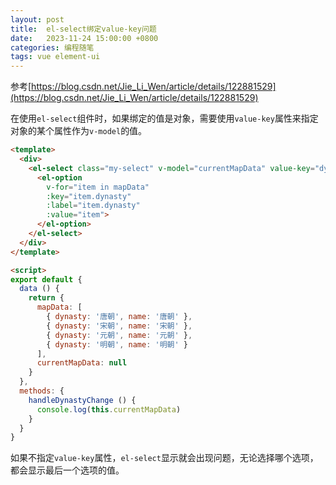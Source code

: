 ```yaml
---
layout: post
title:  el-select绑定value-key问题
date:   2023-11-24 15:00:00 +0800
categories: 编程随笔
tags: vue element-ui
---
```


参考[https://blog.csdn.net/Jie_Li_Wen/article/details/122881529](https://blog.csdn.net/Jie_Li_Wen/article/details/122881529)

在使用`el-select`组件时，如果绑定的值是对象，需要使用`value-key`属性来指定对象的某个属性作为`v-model`的值。

```html
<template>
  <div>
    <el-select class="my-select" v-model="currentMapData" value-key="dynasty" placeholder="请选择朝代" @change="handleDynastyChange">
      <el-option
        v-for="item in mapData"
        :key="item.dynasty"
        :label="item.dynasty"
        :value="item">
      </el-option>
    </el-select>
  </div>
</template>

<script>
export default {
  data () {
    return {
      mapData: [
        { dynasty: '唐朝', name: '唐朝' },
        { dynasty: '宋朝', name: '宋朝' },
        { dynasty: '元朝', name: '元朝' },
        { dynasty: '明朝', name: '明朝' }
      ],
      currentMapData: null
    }
  },
  methods: {
    handleDynastyChange () {
      console.log(this.currentMapData)
    }
  }
}
```

如果不指定`value-key`属性，`el-select`显示就会出现问题，无论选择哪个选项，都会显示最后一个选项的值。

